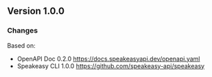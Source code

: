 

## Version 1.0.0
### Changes
Based on:
- OpenAPI Doc 0.2.0 https://docs.speakeasyapi.dev/openapi.yaml
- Speakeasy CLI 1.0.0 https://github.com/speakeasy-api/speakeasy